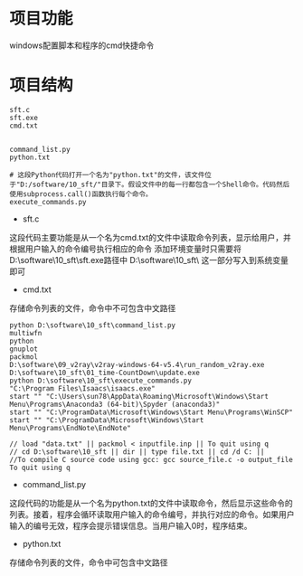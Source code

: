 # 项目功能

windows配置脚本和程序的cmd快捷命令


# 项目结构

```
sft.c
sft.exe
cmd.txt


command_list.py
python.txt

# 这段Python代码打开一个名为"python.txt"的文件，该文件位于"D:/software/10_sft/"目录下。假设文件中的每一行都包含一个Shell命令。代码然后使用subprocess.call()函数执行每个命令。
execute_commands.py       
```

- sft.c

这段代码主要功能是从一个名为cmd.txt的文件中读取命令列表，显示给用户，并根据用户输入的命令编号执行相应的命令 
添加环境变量时只需要将‪D:\software\10_sft\sft.exe路径中 ‪D:\software\10_sft\ 这一部分写入到系统变量即可

- cmd.txt

存储命令列表的文件，命令中不可包含中文路径
```
python D:\software\10_sft\command_list.py
multiwfn
python
gnuplot
packmol
D:\software\09_v2ray\v2ray-windows-64-v5.4\run_random_v2ray.exe
D:\software\10_sft\01_time-CountDown\update.exe
python D:\software\10_sft\execute_commands.py
"C:\Program Files\Isaacs\isaacs.exe"
start "" "C:\Users\sun78\AppData\Roaming\Microsoft\Windows\Start Menu\Programs\Anaconda3 (64-bit)\Spyder (anaconda3)"
start "" "C:\ProgramData\Microsoft\Windows\Start Menu\Programs\WinSCP"
start "" "C:\ProgramData\Microsoft\Windows\Start Menu\Programs\EndNote\EndNote"

// load "data.txt" || packmol < inputfile.inp || To quit using q
// cd D:\software\10_sft || dir || type file.txt || cd /d C: ||
//To compile C source code using gcc: gcc source_file.c -o output_file
To quit using q
```

- command_list.py

这段代码的功能是从一个名为python.txt的文件中读取命令，然后显示这些命令的列表。接着，程序会循环读取用户输入的命令编号，并执行对应的命令。如果用户输入的编号无效，程序会提示错误信息。当用户输入0时，程序结束。

- python.txt

存储命令列表的文件，命令中可包含中文路径

